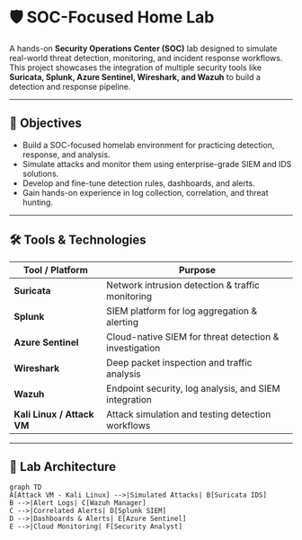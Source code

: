# 🛡️ SOC-Focused Home Lab

A hands-on **Security Operations Center (SOC)** lab designed to simulate real-world threat detection, monitoring, and incident response workflows.  
This project showcases the integration of multiple security tools like **Suricata, Splunk, Azure Sentinel, Wireshark, and Wazuh** to build a detection and response pipeline.

---

## 🎯 Objectives
- Build a SOC-focused homelab environment for practicing detection, response, and analysis.
- Simulate attacks and monitor them using enterprise-grade SIEM and IDS solutions.
- Develop and fine-tune detection rules, dashboards, and alerts.
- Gain hands-on experience in log collection, correlation, and threat hunting.

---

## 🛠️ Tools & Technologies
| Tool / Platform          | Purpose |
|--------------------------|---------|
| **Suricata**             | Network intrusion detection & traffic monitoring |
| **Splunk**               | SIEM platform for log aggregation & alerting |
| **Azure Sentinel**       | Cloud-native SIEM for threat detection & investigation |
| **Wireshark**            | Deep packet inspection and traffic analysis |
| **Wazuh**                | Endpoint security, log analysis, and SIEM integration |
| **Kali Linux / Attack VM**| Attack simulation and testing detection workflows |

---

## 🧩 Lab Architecture
```mermaid
graph TD
A[Attack VM - Kali Linux] -->|Simulated Attacks| B[Suricata IDS]
B -->|Alert Logs| C[Wazuh Manager]
C -->|Correlated Alerts| D[Splunk SIEM]
D -->|Dashboards & Alerts| E[Azure Sentinel]
E -->|Cloud Monitoring| F[Security Analyst]

